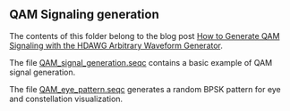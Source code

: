 ## QAM Signaling generation

The contents of this folder belong to the blog post [How to Generate QAM Signaling with the HDAWG Arbitrary Waveform Generator](https://blogs.zhinst.com/mehdia/how-to-generate-qam-signaling-with-the-hdawg-arbitrary-waveform-generator/).

The file [QAM_signal_generation.seqc](QAM_signal_generation.seqc) contains a basic example of QAM signal generation.

The file [QAM_eye_pattern.seqc](QAM_signal_generation.seqc) generates a random BPSK pattern for eye and constellation visualization.
